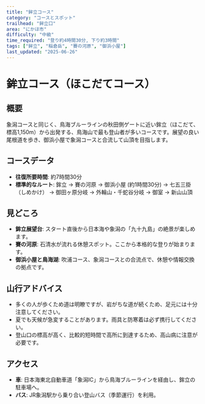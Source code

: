 ```yaml
---
title: "鉾立コース"
category: "コースとスポット"
trailhead: "鉾立口"
area: "にかほ市"
difficulty: "中級"
time_required: "登り約4時間30分, 下り約3時間"
tags: ["鉾立", "稲倉岳", "賽の河原", "御浜小屋"]
last_updated: "2025-06-26"
---
```


# 鉾立コース（ほこだてコース）

## 概要
象潟コースと同じく、鳥海ブルーラインの秋田側ゲートに近い鉾立（ほこだて、標高1,150m）から出発する、鳥海山で最も登山者が多いコースです。展望の良い尾根道を歩き、御浜小屋で象潟コースと合流して山頂を目指します。

## コースデータ
- **往復所要時間**: 約7時間30分
- **標準的なルート**: 鉾立 → 賽の河原 → 御浜小屋 (約1時間30分) → 七五三掛（しめかけ） → 御田ヶ原分岐 → 外輪山・千蛇谷分岐 → 御室 → 新山山頂

## 見どころ
- **鉾立展望台**: スタート直後から日本海や象潟の「九十九島」の絶景が楽しめます。
- **賽の河原**: 石清水が流れる休憩スポット。ここから本格的な登りが始まります。
- **御浜小屋と鳥海湖**: 吹浦コース、象潟コースとの合流点で、休憩や情報交換の拠点です。

## 山行アドバイス
- 多くの人が歩くため道は明瞭ですが、岩がちな道が続くため、足元には十分注意してください。
- 夏でも天候が急変することがあります。雨具と防寒着は必ず携行してください。
- 登山口の標高が高く、比較的短時間で高所に到達するため、高山病に注意が必要です。

## アクセス
- **車**: 日本海東北自動車道「象潟IC」から鳥海ブルーラインを経由し、鉾立の駐車場へ。
- **バス**: JR象潟駅から乗り合い登山バス（季節運行）を利用。